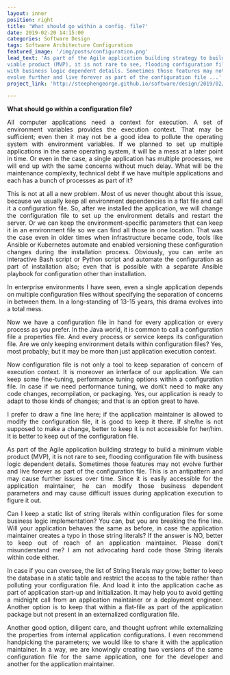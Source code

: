 ```yaml
---
layout: inner
position: right
title: 'What should go within a config. file?'
date: 2019-02-20 14:15:00
categories: Software Design
tags: Software Architecture Configuration
featured_image: '/img/posts/configuration.png'
lead_text: 'As part of the Agile application building strategy to build a minimum
viable product (MVP), it is not rare to see, flooding configuration file
with business logic dependent details. Sometimes those features may not
evolve further and live forever as part of the configuration file ...'
project_link: 'http://steephengeorge.github.io/software/design/2019/02/20/configuration.html'

---
```

**What should go within a configuration file?**
<p>
<div align="justify">
All computer applications need a context for execution. A set of
environment variables provides the execution context. That may be
sufficient; even then it may not be a good idea to pollute the operating
system with environment variables. If we planned to set up multiple
applications in the same operating system, it will be a mess at a later
point in time. Or even in the case, a single application has multiple
processes, we will end up with the same concerns without much delay.
What will be the maintenance complexity, technical debt if we have
multiple applications and each has a bunch of processes as part of it?
</div>
</p>
<p>
<div align="justify">
This is not at all a new problem. Most of us never thought about this
issue, because we usually keep all environment dependencies in a flat
file and call it a configuration file. So, after we installed the
application, we will change the configuration file to set up the
environment details and restart the server. Or we can keep the
environment-specific parameters that can keep it in an environment file
so we can find all those in one location. That was the case even in
older times when infrastructure became code, tools like Ansible or
Kubernetes automate and enabled versioning these configuration changes
during the installation process. Obviously, you can write an interactive
Bash script or Python script and automate the configuration as part of
installation also; even that is possible with a separate Ansible
playbook for configuration other than installation.
</div>
</p>
<p>
<div align="justify">
In enterprise environments I have seen, even a single application
depends on multiple configuration files without specifying the
separation of concerns in between them. In a long-standing of 13-15
years, this drama evolves into a total mess.
</div>
</p>
<p>
<div align="justify">
Now we have a configuration file in hand for every application or every
process as you prefer. In the Java world, it is common to call a
configuration file a properties file. And every process or service keeps
its configuration file. Are we only keeping environment details within
configuration files? Yes, most probably; but it may be more than just
application execution context.
</div>
</p>
<p>
<div align="justify">
Now configuration file is not only a tool to keep separation of concern
of execution context. It is moreover an interface of our application. We
can keep some fine-tuning, performance tuning options within a
configuration file. In case if we need performance tuning, we don\'t
need to make any code changes, recompilation, or packaging. Yes, our
application is ready to adapt to those kinds of changes; and that is an
option great to have.
</div>
</p>
<p>
<div align="justify">
I prefer to draw a fine line here; if the application maintainer is
allowed to modify the configuration file, it is good to keep it there.
If she/he is not supposed to make a change, better to keep it is not
accessible for her/him. It is better to keep out of the configuration
file.
</div>
</p>
<p>
<div align="justify">
As part of the Agile application building strategy to build a minimum
viable product (MVP), it is not rare to see, flooding configuration file
with business logic dependent details. Sometimes those features may not
evolve further and live forever as part of the configuration file. This
is an antipattern and may cause further issues over time. Since it is
easily accessible for the application maintainer, he can modify those
business dependent parameters and may cause difficult issues during
application execution to figure it out.
</div>
</p>
<p>
<div align="justify">
Can I keep a static list of string literals within configuration files
for some business logic implementation? You can, but you are breaking
the fine line. Will your application behaves the same as before, in case
the application maintainer creates a typo in those string literals? If
the answer is NO, better to keep out of reach of an application
maintainer. Please don\'t misunderstand me? I am not advocating hard
code those String literals within code either.
</div>
</p>
<p>
<div align="justify">
In case if you can oversee, the list of String literals may grow; better
to keep the database in a static table and restrict the access to the
table rather than polluting your configuration file. And load it into
the application cache as part of application start-up and
initialization. It may help you to avoid getting a midnight call from an
application maintainer or a deployment engineer. Another option is to
keep that within a flat-file as part of the application package but not
present in an externalized configuration file.
</div>
</p>
<p>
<div align="justify">
Another good option, diligent care, and thought upfront while
externalizing the properties from internal application configurations. I
even recommend handpicking the parameters; we would like to share it
with the application maintainer. In a way, we are knowingly creating two
versions of the same configuration file for the same application, one
for the developer and another for the application maintainer.
</div>
</p>
